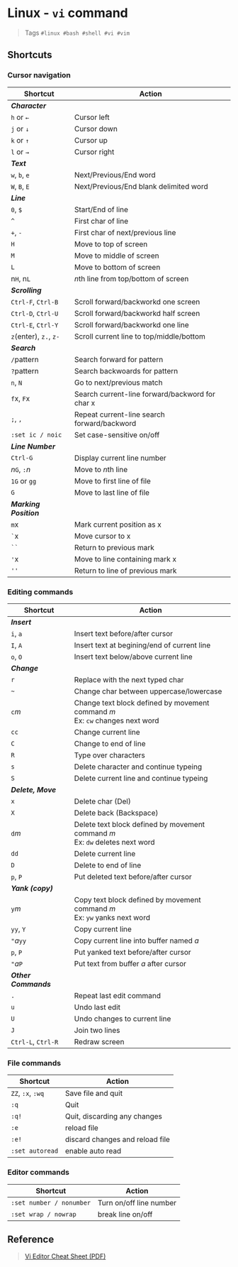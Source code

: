 # Linux - `vi` command

> Tags `#linux #bash #shell #vi #vim`

## Shortcuts

### Cursor navigation

| Shortcut               | Action                                          |
| ---------------------- | ----------------------------------------------- |
| **_Character_**        |                                                 |
| `h` or `←`             | Cursor left                                     |
| `j` or `↓`             | Cursor down                                     |
| `k` or `↑`             | Cursor up                                       |
| `l` or `→`             | Cursor right                                    |
| **_Text_**             |                                                 |
| `w`, `b`, `e`          | Next/Previous/End word                          |
| `W`, `B`, `E`          | Next/Previous/End blank delimited word          |
| **_Line_**             |                                                 |
| `0`, `$`               | Start/End of line                               |
| `^`                    | First char of line                              |
| `+`, `-`               | First char of next/previous line                |
| `H`                    | Move to top of screen                           |
| `M`                    | Move to middle of screen                        |
| `L`                    | Move to bottom of screen                        |
| n`H`, n`L`             | *n*th line from top/bottom of screen            |
| **_Scrolling_**        |                                                 |
| `Ctrl-F`, `Ctrl-B`     | Scroll forward/backworkd one screen             |
| `Ctrl-D`, `Ctrl-U`     | Scroll forward/backworkd half screen            |
| `Ctrl-E`, `Ctrl-Y`     | Scroll forward/backworkd one line               |
| `z`(enter), `z.`, `z-` | Scroll current line to top/middle/bottom        |
| **_Search_**           |                                                 |
| `/`pattern             | Search forward for pattern                      |
| `?`pattern             | Search backwoards for pattern                   |
| `n`, `N`               | Go to next/previous match                       |
| `f`x, `F`x             | Search current-line forward/backword for char x |
| `;`, `,`               | Repeat current-line search forward/backword     |
| `:set ic / noic`       | Set case-sensitive on/off                       |
| **_Line Number_**      |                                                 |
| `Ctrl-G`               | Display current line number                     |
| _n_`G`, `:`_n_         | Move to *n*th line                              |
| `1G` or `gg`           | Move to first line of file                      |
| `G`                    | Move to last line of file                       |
| **_Marking Position_** |                                                 |
| `m`x                   | Mark current position as x                      |
| `` ` ``x               | Move cursor to x                                |
| ` `` `                 | Return to previous mark                         |
| `'`x                   | Move to line containing mark x                  |
| `''`                   | Return to line of previous mark                 |

### Editing commands

| Shortcut             | Action                                                                          |
| -------------------- | ------------------------------------------------------------------------------- |
| **_Insert_**         |                                                                                 |
| `i`, `a`             | Insert text before/after cursor                                                 |
| `I`, `A`             | Insert text at begining/end of current line                                     |
| `o`, `O`             | Insert text below/above current line                                            |
| **_Change_**         |                                                                                 |
| `r`                  | Replace with the next typed char                                                |
| `~`                  | Change char between uppercase/lowercase                                         |
| `c`_m_               | Change text block defined by movement command _m_<br>Ex: `cw` changes next word |
| `cc`                 | Change current line                                                             |
| `C`                  | Change to end of line                                                           |
| `R`                  | Type over characters                                                            |
| `s`                  | Delete character and continue typeing                                           |
| `S`                  | Delete current line and continue typeing                                        |
| **_Delete, Move_**   |                                                                                 |
| `x`                  | Delete char (Del)                                                               |
| `X`                  | Delete back (Backspace)                                                         |
| `d`_m_               | Delete text block defined by movement command _m_<br>Ex: `dw` deletes next word |
| `dd`                 | Delete current line                                                             |
| `D`                  | Delete to end of line                                                           |
| `p`, `P`             | Put deleted text before/after cursor                                            |
| **_Yank (copy)_**    |                                                                                 |
| `y`_m_               | Copy text block defined by movement command _m_<br>Ex: `yw` yanks next word     |
| `yy`, `Y`            | Copy current line                                                               |
| `"`_a_`yy`           | Copy current line into buffer named _a_                                         |
| `p`, `P`             | Put yanked text before/after cursor                                             |
| `"`_a_`P`            | Put text from buffer _a_ after cursor                                           |
| **_Other Commands_** |                                                                                 |
| `.`                  | Repeat last edit command                                                        |
| `u`                  | Undo last edit                                                                  |
| `U`                  | Undo changes to current line                                                    |
| `J`                  | Join two lines                                                                  |
| `Ctrl-L`, `Ctrl-R`   | Redraw screen                                                                   |

### File commands

| Shortcut          | Action                          |
| ----------------- | ------------------------------- |
| `ZZ`, `:x`, `:wq` | Save file and quit              |
| `:q`              | Quit                            |
| `:q!`             | Quit, discarding any changes    |
| `:e`              | reload file                     |
| `:e!`             | discard changes and reload file |
| `:set autoread`   | enable auto read                |

### Editor commands

| Shortcut                 | Action                  |
| ------------------------ | ----------------------- |
| `:set number / nonumber` | Turn on/off line number |
| `:set wrap / nowrap`     | break line on/off       |

## Reference

> [Vi Editor Cheat Sheet (PDF)](https://www.cse.scu.edu/~yfang/coen11/vi-CheatSheet.pdf)

